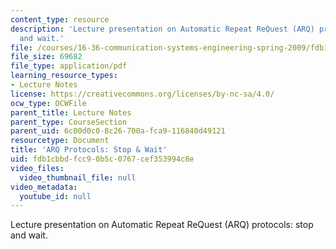 ```yaml
---
content_type: resource
description: 'Lecture presentation on Automatic Repeat ReQuest (ARQ) protocols: stop
  and wait.'
file: /courses/16-36-communication-systems-engineering-spring-2009/fdb1cbbdfcc90b5c0767cef353994c8e_MIT16_36s09_lec17.pdf
file_size: 69682
file_type: application/pdf
learning_resource_types:
- Lecture Notes
license: https://creativecommons.org/licenses/by-nc-sa/4.0/
ocw_type: OCWFile
parent_title: Lecture Notes
parent_type: CourseSection
parent_uid: 6c00d0c0-8c26-700a-fca9-116840d49121
resourcetype: Document
title: 'ARQ Protocols: Stop & Wait'
uid: fdb1cbbd-fcc9-0b5c-0767-cef353994c8e
video_files:
  video_thumbnail_file: null
video_metadata:
  youtube_id: null
---
```

Lecture presentation on Automatic Repeat ReQuest (ARQ) protocols: stop and wait.